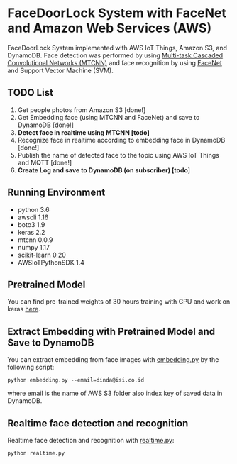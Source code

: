 # FaceDoorLock System with FaceNet and Amazon Web Services (AWS)

FaceDoorLock System implemented with AWS IoT Things, Amazon S3, and DynamoDB. Face detection was performed by using [Multi-task Cascaded Convolutional Networks (MTCNN)](https://arxiv.org/pdf/1604.02878.pdf) and face recognition by using [FaceNet](https://arxiv.org/abs/1503.03832) and Support Vector Machine (SVM).

## TODO List

1. Get people photos from Amazon S3 [done!]
2. Get Embedding face (using MTCNN and FaceNet) and save to DynamoDB [done!]
3. **Detect face in realtime using MTCNN [todo]**
3. Recognize face in realtime according to embedding face in DynamoDB  [done!]
4. Publish the name of detected face to the topic using AWS IoT Things and MQTT [done!]
6. **Create Log and save to DynamoDB (on subscriber) [todo**]



## Running Environment

- python 3.6
- awscli 1.16
- boto3 1.9
- keras 2.2
- mtcnn 0.0.9
- numpy 1.17
- scikit-learn 0.20 
- AWSIoTPythonSDK 1.4



## Pretrained Model
You can find pre-trained weights of 30 hours training with GPU and work on keras [here](https://drive.google.com/file/d/1971Xk5RwedbudGgTIrGAL4F7Aifu7id1/view).

## Extract Embedding with Pretrained Model and Save to DynamoDB

You can extract embedding from face images with [embedding.py](https://github.com/dindasigma/facedoorlock-facenet-aws/blob/master/embedding.py) by the following script:

```
python embedding.py --email=dinda@isi.co.id
```

where email is the name of AWS S3 folder also index key of saved data in DynamoDB.

## Realtime face detection and recognition
Realtime face detection and recognition with [realtime.py](https://github.com/dindasigma/facedoorlock-facenet-aws/blob/master/realtime.py):
```
python realtime.py
```